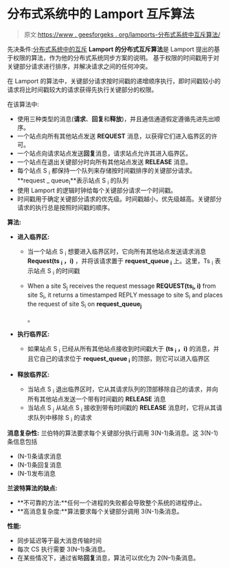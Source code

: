 # 分布式系统中的 Lamport 互斥算法

> 原文:[https://www . geesforgeks . org/lamports-分布式系统中互斥算法/](https://www.geeksforgeeks.org/lamports-algorithm-for-mutual-exclusion-in-distributed-system/)

先决条件:[分布式系统中的互斥](https://www.geeksforgeeks.org/operating-system-mutual-exclusion-in-distributed-system/)
**Lamport 的分布式互斥算法**是 Lamport 提出的基于权限的算法，作为他的分布式系统同步方案的说明。
基于权限的时间戳用于对关键部分请求进行排序，并解决请求之间的任何冲突。

在 Lamport 的算法中，关键部分请求按时间戳的递增顺序执行，即时间戳较小的请求将比时间戳较大的请求获得先执行关键部分的权限。

在该算法中:

*   使用三种类型的消息(**请求**、**回复**和**释放**)，并且通信通道假定遵循先进先出顺序。
*   一个站点向所有其他站点发送 **REQUEST** 消息，以获得它们进入临界区的许可。
*   一个站点向请求站点发送**回复**消息，请求站点允许其进入临界区。
*   一个站点在退出关键部分时向所有其他站点发送 **RELEASE** 消息。
*   每个站点 S <sub>i</sub> 都保持一个队列来存储按时间戳排序的关键部分请求。
    **request _ queue<sub>I</sub>**表示站点 S <sub>i</sub> 的队列
*   使用 Lamport 的逻辑时钟给每个关键部分请求一个时间戳。
*   时间戳用于确定关键部分请求的优先级。时间戳越小，优先级越高。关键部分请求的执行总是按照时间戳的顺序。

**算法:**

*   **进入临界区:**
    *   当一个站点 S <sub>i</sub> 想要进入临界区时，它向所有其他站点发送请求消息 **Request(ts <sub>i</sub> ，i)** ，并将该请求置于 **request_queue <sub>i</sub>** 上。这里，Ts <sub>i</sub> 表示站点 S <sub>i</sub> 的时间戳
    *   When a site S<sub>j</sub> receives the request message **REQUEST(ts<sub>i</sub>, i)** from site S<sub>i</sub>, it returns a timestamped REPLY message to site S<sub>i</sub> and places the request of site S<sub>i</sub> on **request_queue<sub>j</sub>**

        。

*   **执行临界区:**
    *   如果站点 S <sub>i</sub> 已经从所有其他站点接收到时间戳大于 **(ts <sub>i</sub> ，i)** 的消息，并且它自己的请求位于 **request_queue <sub>i</sub>** 的顶部，则它可以进入临界区
*   **释放临界区:**
    *   当站点 S <sub>i</sub> 退出临界区时，它从其请求队列的顶部移除自己的请求，并向所有其他站点发送一个带有时间戳的 **RELEASE** 消息
    *   当站点 S <sub>j</sub> 从站点 S <sub>i</sub> 接收到带有时间戳的 **RELEASE** 消息时，它将从其请求队列中移除 S <sub>i</sub> 的请求

**消息复杂性:**
兰伯特的算法要求每个关键部分执行调用 3(N-1)条消息。这 3(N-1)条信息包括

*   (N-1)条请求消息
*   (N-1)条回复消息
*   (N-1)发布消息

**兰波特算法的缺点:**

*   **不可靠的方法:**任何一个进程的失败都会导致整个系统的进程停止。
*   **高消息复杂度:**算法要求每个关键部分调用 3(N-1)条消息。

**性能:**

*   同步延迟等于最大消息传输时间
*   每次 CS 执行需要 3(N–1)条消息。
*   在某些情况下，通过省略**回复**消息，算法可以优化为 2(N–1)条消息。